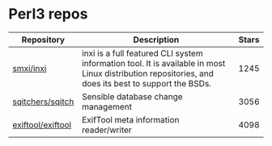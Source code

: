 # Perl3 repos

| Repository                                                | Description                                                                                                                                          | Stars |
| --------------------------------------------------------- | ---------------------------------------------------------------------------------------------------------------------------------------------------- | ----- |
| [smxi/inxi](https://github.com/smxi/inxi)                 | inxi is a full featured CLI system information tool. It is available in most Linux distribution repositories, and does its best to support the BSDs. | 1245  |
| [sqitchers/sqitch](https://github.com/sqitchers/sqitch)   | Sensible database change management                                                                                                                  | 3056  |
| [exiftool/exiftool](https://github.com/exiftool/exiftool) | ExifTool meta information reader/writer                                                                                                              | 4098  |
